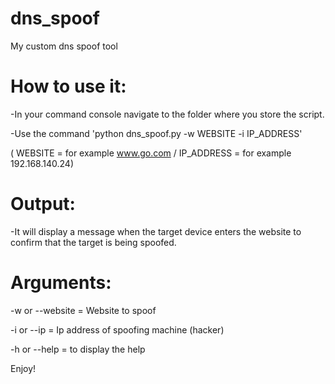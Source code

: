 # dns_spoof
My custom dns spoof tool

# How to use it:

-In your command console navigate to the folder where you store the script.

-Use the command 'python dns_spoof.py -w WEBSITE -i IP_ADDRESS' 

( WEBSITE = for example www.go.com / IP_ADDRESS = for example 192.168.140.24)

# Output:

-It will display a message when the target device enters the website to confirm that the target is being spoofed.

# Arguments:

-w or --website =  Website to spoof

-i or --ip = Ip address of spoofing machine (hacker)

-h or --help = to display the help

Enjoy!

